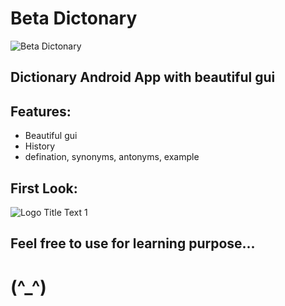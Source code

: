 # Beta Dictonary 
 
![Beta Dictonary ](https://github.com/Helium-He/MyDictonary/blob/master/raw/i.png "Beta Dictonary ")


## Dictionary Android App with beautiful gui



## Features: ##
* Beautiful gui
* History
* defination, synonyms, antonyms, example



## First Look: ##

![](https://github.com/Helium-He/MyDictonary/blob/master/raw/screenshots.png "Logo Title Text 1")


## Feel free to use for learning purpose... 
#     (^_^)







